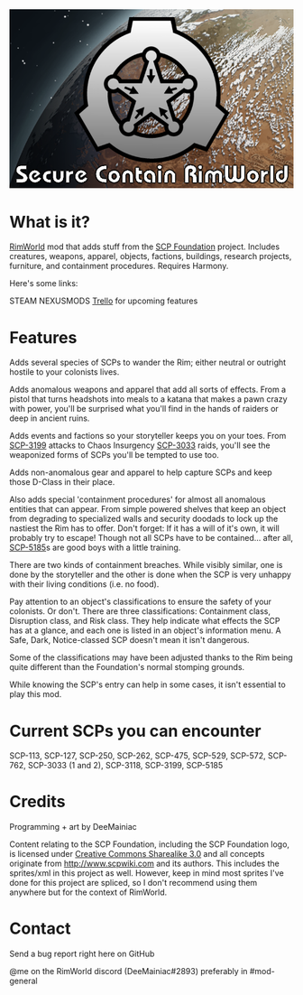 <img src="About/Preview.png">

# What is it?

[RimWorld](https://store.steampowered.com/app/294100/RimWorld/) mod that adds stuff from the [SCP Foundation](http://www.scpwiki.com) project. Includes creatures, weapons, apparel, objects, factions, buildings, research projects, furniture, and containment procedures. Requires Harmony.

Here's some links:

STEAM  NEXUSMODS [Trello](https://trello.com/b/k7sHcryO/scr) for upcoming features

# Features

Adds several species of SCPs to wander the Rim; either neutral or outright hostile to your colonists lives.

Adds anomalous weapons and apparel that add all sorts of effects. From a pistol that turns headshots into meals to a katana that makes a pawn crazy with power, you'll be surprised what you'll find in the hands of raiders or deep in ancient ruins.

Adds events and factions so your storyteller keeps you on your toes. From [SCP-3199](https://scp-wiki.wikidot.com/scp-3199) attacks to Chaos Insurgency [SCP-3033](https://scp-wiki.wikidot.com/scp-3033) raids, you'll see the weaponized forms of SCPs you'll be tempted to use too.

Adds non-anomalous gear and apparel to help capture SCPs and keep those D-Class in their place.

Also adds special 'containment procedures' for almost all anomalous entities that can appear. From simple powered shelves that keep an object from degrading to specialized walls and security doodads to lock up the nastiest the Rim has to offer. Don't forget: If it has a will of it's own, it will probably try to escape! Though not all SCPs have to be contained... after all, [SCP-5185](https://scp-wiki.wikidot.com/scp-5185)s are good boys with a little training.

There are two kinds of containment breaches. While visibly similar, one is done by the storyteller and the other is done when the SCP is very unhappy with their living conditions (i.e. no food).

Pay attention to an object's classifications to ensure the safety of your colonists. Or don't. There are three classifications: Containment class, Disruption class, and Risk class. They help indicate what effects the SCP has at a glance, and each one is listed in an object's information menu. A Safe, Dark, Notice-classed SCP doesn't mean it isn't dangerous.

Some of the classifications may have been adjusted thanks to the Rim being quite different than the Foundation's normal stomping grounds.

While knowing the SCP's entry can help in some cases, it isn't essential to play this mod.

# Current SCPs you can encounter

SCP-113, SCP-127, SCP-250, SCP-262, SCP-475, SCP-529, SCP-572, SCP-762, SCP-3033 (1 and 2), SCP-3118, SCP-3199, SCP-5185

# Credits

Programming + art by DeeMainiac

Content relating to the SCP Foundation, including the SCP Foundation logo, is licensed under [Creative Commons Sharealike 3.0](https://creativecommons.org/licenses/by-sa/3.0/) and all concepts originate from http://www.scpwiki.com and its authors. This includes the sprites/xml in this project as well. However, keep in mind most sprites I've done for this project are spliced, so I don't recommend using them anywhere but for the context of RimWorld.


# Contact

Send a bug report right here on GitHub

@me on the RimWorld discord (DeeMainiac#2893) preferably in #mod-general 
